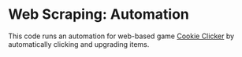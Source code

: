 # Web Scraping: Automation

This code runs an automation for web-based game [Cookie Clicker](https://orteil.dashnet.org/cookieclicker/) by automatically clicking and upgrading items.
